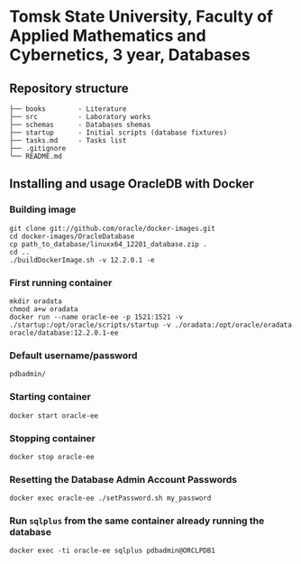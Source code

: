 # Tomsk State University, Faculty of Applied Mathematics and Cybernetics, 3 year, Databases

## Repository structure

```
├── books        - Literature
├── src          - Laboratory works
├── schemas      - Databases shemas
├── startup      - Initial scripts (database fixtures)
├── tasks.md     - Tasks list
├── .gitignore
└── README.md
```

## Installing and usage OracleDB with Docker

### Building image
```
git clone git://github.com/oracle/docker-images.git
cd docker-images/OracleDatabase
cp path_to_database/linuxx64_12201_database.zip .
cd ..
./buildDockerImage.sh -v 12.2.0.1 -e
```

### First running container
```
mkdir oradata
chmod a+w oradata
docker run --name oracle-ee -p 1521:1521 -v ./startup:/opt/oracle/scripts/startup -v ./oradata:/opt/oracle/oradata oracle/database:12.2.0.1-ee
```

### Default username/password
```
pdbadmin/
```

### Starting container
```
docker start oracle-ee
```

### Stopping container
```
docker stop oracle-ee
```

### Resetting the Database Admin Account Passwords
```
docker exec oracle-ee ./setPassword.sh my_password
```

### Run `sqlplus` from the same container already running the database
```
docker exec -ti oracle-ee sqlplus pdbadmin@ORCLPDB1
```
